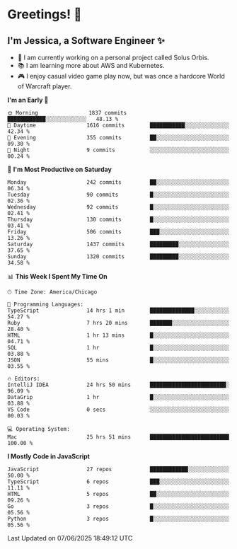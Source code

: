 # Greetings! 🧠

## I'm Jessica, a Software Engineer :sparkles:

- 🌟 I am currently working on a personal project called Solus Orbis.
- 📚 I am learning more about AWS and Kubernetes.
- 🎮 I enjoy casual video game play now, but was once a hardcore World of Warcraft player.

<!--START_SECTION:waka-->
**I'm an Early 🐤** 

```text
🌞 Morning                1837 commits        ████████████░░░░░░░░░░░░░   48.13 % 
🌆 Daytime                1616 commits        ███████████░░░░░░░░░░░░░░   42.34 % 
🌃 Evening                355 commits         ██░░░░░░░░░░░░░░░░░░░░░░░   09.30 % 
🌙 Night                  9 commits           ░░░░░░░░░░░░░░░░░░░░░░░░░   00.24 % 
```
📅 **I'm Most Productive on Saturday** 

```text
Monday                   242 commits         ██░░░░░░░░░░░░░░░░░░░░░░░   06.34 % 
Tuesday                  90 commits          █░░░░░░░░░░░░░░░░░░░░░░░░   02.36 % 
Wednesday                92 commits          █░░░░░░░░░░░░░░░░░░░░░░░░   02.41 % 
Thursday                 130 commits         █░░░░░░░░░░░░░░░░░░░░░░░░   03.41 % 
Friday                   506 commits         ███░░░░░░░░░░░░░░░░░░░░░░   13.26 % 
Saturday                 1437 commits        █████████░░░░░░░░░░░░░░░░   37.65 % 
Sunday                   1320 commits        █████████░░░░░░░░░░░░░░░░   34.58 % 
```


📊 **This Week I Spent My Time On** 

```text
🕑︎ Time Zone: America/Chicago

💬 Programming Languages: 
TypeScript               14 hrs 1 min        ██████████████░░░░░░░░░░░   54.27 % 
Ruby                     7 hrs 20 mins       ███████░░░░░░░░░░░░░░░░░░   28.40 % 
HTML                     1 hr 13 mins        █░░░░░░░░░░░░░░░░░░░░░░░░   04.71 % 
SQL                      1 hr                █░░░░░░░░░░░░░░░░░░░░░░░░   03.88 % 
JSON                     55 mins             █░░░░░░░░░░░░░░░░░░░░░░░░   03.55 % 

🔥 Editors: 
IntelliJ IDEA            24 hrs 50 mins      ████████████████████████░   96.09 % 
DataGrip                 1 hr                █░░░░░░░░░░░░░░░░░░░░░░░░   03.88 % 
VS Code                  0 secs              ░░░░░░░░░░░░░░░░░░░░░░░░░   00.03 % 

💻 Operating System: 
Mac                      25 hrs 51 mins      █████████████████████████   100.00 % 
```

**I Mostly Code in JavaScript** 

```text
JavaScript               27 repos            ████████████░░░░░░░░░░░░░   50.00 % 
TypeScript               6 repos             ███░░░░░░░░░░░░░░░░░░░░░░   11.11 % 
HTML                     5 repos             ██░░░░░░░░░░░░░░░░░░░░░░░   09.26 % 
Go                       3 repos             █░░░░░░░░░░░░░░░░░░░░░░░░   05.56 % 
Python                   3 repos             █░░░░░░░░░░░░░░░░░░░░░░░░   05.56 % 
```




 Last Updated on 07/06/2025 18:49:12 UTC
<!--END_SECTION:waka-->

<!--
**jessikuh/jessikuh** is a ✨ _special_ ✨ repository because its `README.md` (this file) appears on your GitHub profile.

Here are some ideas to get you started:

- 🔭 I’m currently working on ...
- 🌱 I’m currently learning ...
- 👯 I’m looking to collaborate on ...
- 🤔 I’m looking for help with ...
- 💬 Ask me about ...
- 📫 How to reach me: ...
- 😄 Pronouns: ...
- ⚡ Fun fact: ...
-->
